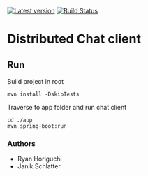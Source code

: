 [![Latest version](https://img.shields.io/github/tag/rhoriguchi/DistributedChatClient.svg?style=flat&label=version&colorB=d24759)](https://github.com/rhoriguchi/DistributedChatClient/releases/latest)
[![Build Status](https://travis-ci.com/rhoriguchi/DistributedChatClient.svg?token=2mgnyUZChz9fndY1K1xA&branch=master)](https://travis-ci.com/rhoriguchi/DistributedChatClient)

# Distributed Chat client

## Run
Build project in root
```
mvn install -DskipTests
```

Traverse to app folder and run chat client
```
cd ./app
mvn spring-boot:run
```

### Authors
- Ryan Horiguchi
- Janik Schlatter
